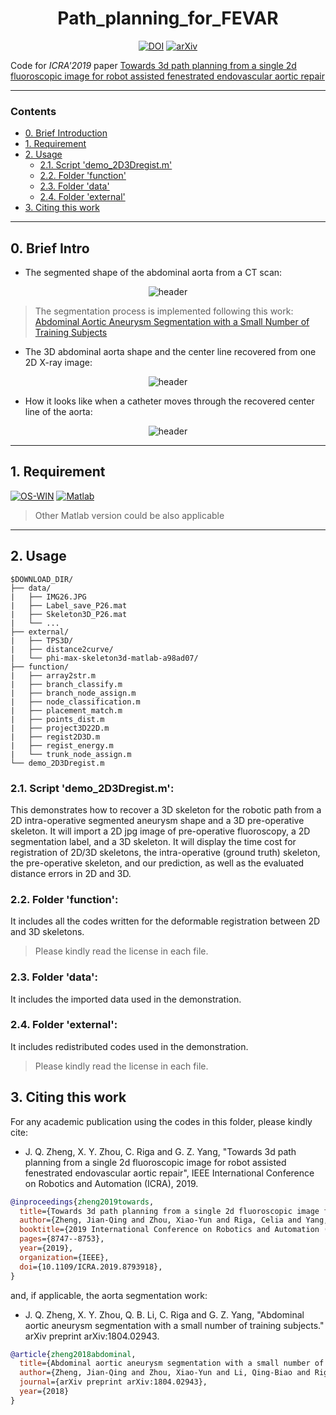<div align="center">
<h1> Path_planning_for_FEVAR </h1>
  
[![DOI](https://img.shields.io/badge/DOI-10.1109%2FICRA.2019.8793918-darkyellow)](https://ieeexplore.ieee.org/abstract/document/8793918/)
[![arXiv](https://img.shields.io/badge/arXiv-1809.05955-b31b1b.svg)](https://arxiv.org/abs/1809.05955)
</div>

Code for *ICRA'2019* paper [Towards 3d path planning from a single 2d fluoroscopic image for robot assisted fenestrated endovascular aortic repair](https://ieeexplore.ieee.org/abstract/document/8793918)

---

### Contents ###
- [0. Brief Introduction](#0-brief-intro)
- [1. Requirement](#1-requirement)
- [2. Usage](#2-usage)
  - [2.1. Script 'demo_2D3Dregist.m'](#21-script-demo_2d3dregistm)
  - [2.2. Folder 'function'](#22-folder-function)
  - [2.3. Folder 'data'](#23-folder-data)
  - [2.4. Folder 'external'](#24-folder-external)
- [3. Citing this work](#3-citing-this-work)

---
## 0. Brief Intro ##
* The segmented shape of the abdominal aorta from a CT scan:

<div align="center">

![header](imgs/aorta_seg.gif)

</div>

> The segmentation process is implemented following this work: [Abdominal Aortic Aneurysm Segmentation
with a Small Number of Training Subjects](https://arxiv.org/pdf/1804.02943.pdf)

* The 3D abdominal aorta shape and the center line recovered from one 2D X-ray image:

<div align="center">

![header](imgs/demo-recover.gif)

</div>

* How it looks like when a catheter moves through the recovered center line of the aorta:

<div align="center">
  
![header](imgs/demo-visual.gif)

</div>

---

## 1. Requirement ##
[![OS-WIN](https://img.shields.io/badge/OS-Windows%7CLinux-darkblue)]()
[![Matlab](https://img.shields.io/badge/Matlab-R2016a%7CR2017a-blue)](https://www.mathworks.com/products/matlab.html)

> Other Matlab version could be also applicable

---

## 2. Usage ##
```
$DOWNLOAD_DIR/
├── data/
|   ├── IMG26.JPG
|   ├── Label_save_P26.mat
|   ├── Skeleton3D_P26.mat
|   └── ...
├── external/
|   ├── TPS3D/
|   ├── distance2curve/
|   └── phi-max-skeleton3d-matlab-a98ad07/
├── function/
|   ├── array2str.m
|   ├── branch_classify.m
|   ├── branch_node_assign.m
|   ├── node_classification.m
|   ├── placement_match.m
|   ├── points_dist.m
|   ├── project3D22D.m
|   ├── regist2D3D.m
|   ├── regist_energy.m
|   └── trunk_node_assign.m
└── demo_2D3Dregist.m
```


### 2.1. Script 'demo_2D3Dregist.m': ###

This demonstrates how to recover a 3D skeleton for the robotic path from a 2D intra-operative segmented aneurysm shape and a 3D pre-operative skeleton. It will import a 2D jpg image of pre-operative fluoroscopy, a 2D segmentation label, and a 3D skeleton. It will display the time cost for registration of 2D/3D skeletons, the intra-operative (ground truth) skeleton, the pre-operative skeleton, and our prediction, as well as the evaluated distance errors in 2D and 3D.

### 2.2. Folder 'function': ###

It includes all the codes written for the deformable registration between 2D and 3D skeletons.
> Please kindly read the license in each file.

### 2.3. Folder 'data': ###

It includes the imported data used in the demonstration.

### 2.4. Folder 'external': ###

It includes redistributed codes used in the demonstration.
> Please kindly read the license in each file.

## 3. Citing this work
For any academic publication using the codes in this folder, please kindly cite:
- J. Q. Zheng, X. Y. Zhou, C. Riga and G. Z. Yang, "Towards 3d path planning from a single 2d fluoroscopic image for robot assisted fenestrated endovascular aortic repair", IEEE International Conference on Robotics and Automation (ICRA), 2019.
```bibtex
@inproceedings{zheng2019towards,
  title={Towards 3d path planning from a single 2d fluoroscopic image for robot assisted fenestrated endovascular aortic repair},
  author={Zheng, Jian-Qing and Zhou, Xiao-Yun and Riga, Celia and Yang, Guang-Zhong},
  booktitle={2019 International Conference on Robotics and Automation (ICRA)},
  pages={8747--8753},
  year={2019},
  organization={IEEE},
  doi={10.1109/ICRA.2019.8793918},
}
```
and, if applicable, the aorta segmentation work:
- J. Q. Zheng, X. Y. Zhou, Q. B. Li, C. Riga and G. Z. Yang, "Abdominal aortic aneurysm segmentation with a small number of training subjects." arXiv preprint arXiv:1804.02943.
```bibtex
@article{zheng2018abdominal,
  title={Abdominal aortic aneurysm segmentation with a small number of training subjects},
  author={Zheng, Jian-Qing and Zhou, Xiao-Yun and Li, Qing-Biao and Riga, Celia and Yang, Guang-Zhong},
  journal={arXiv preprint arXiv:1804.02943},
  year={2018}
}
```
